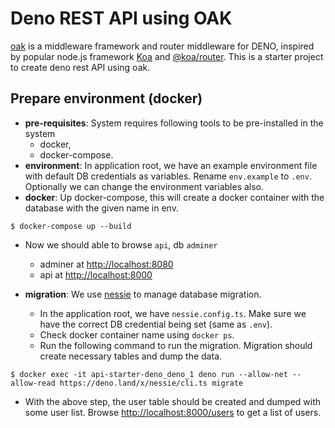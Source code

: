 # Deno REST API using OAK
[oak](https://github.com/oakserver/oak) is a middleware framework and router middleware for DENO, inspired by popular node.js framework [Koa](https://koajs.com/) and [@koa/router](https://github.com/koajs/router/). This is a starter project to create deno rest API using oak. 

## Prepare environment (docker)
- **pre-requisites**: System requires following tools to be pre-installed in the system
    - docker, 
    - docker-compose.
- **environment**: In application root, we have an example environment file with default DB credentials as variables. Rename `env.example` to `.env`. Optionally we can change the environment variables also.
- **docker**: Up docker-compose, this will create a docker container with the database with the given name in env. 
``` 
$ docker-compose up --build
```
- Now we should able to browse `api`, db `adminer` 
    - adminer at [http://localhost:8080](http://localhost:8080)
    - api at [http://localhost:8000](http://localhost:8000)

- **migration**: We use [nessie](https://deno.land/x/nessie) to manage database migration. 
    - In the application root, we have `nessie.config.ts`. Make sure we have the correct DB credential being set (same as `.env`). 
    - Check docker container name using `docker ps`.
    - Run the following command to run the migration. Migration should create necessary tables and dump the data.
```
$ docker exec -it api-starter-deno_deno_1 deno run --allow-net --allow-read https://deno.land/x/nessie/cli.ts migrate
```

- With the above step, the user table should be created and dumped with some user list. Browse [http://localhost:8000/users](http://localhost:8000/users) to get a list of users.
